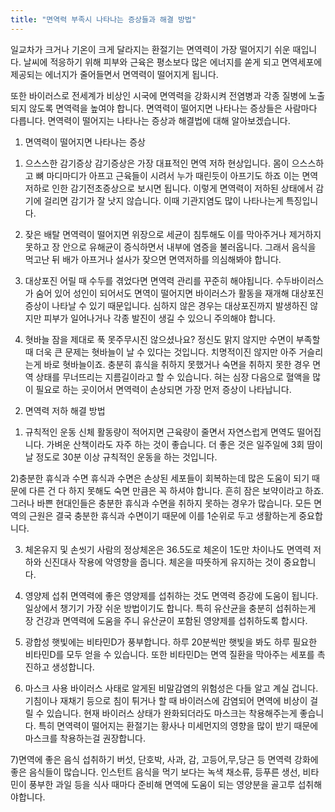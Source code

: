 ```yaml
---
title: "면역력 부족시 나타나는 증상들과 해결 방법"
---
```


일교차가 크거나 기온이 크게 달라지는 환절기는 면역력이 가장 떨어지기 쉬운 때입니다.
날씨에 적응하기 위해 피부와 근육은 평소보다 많은 에너지를 쏟게 되고 면역세포에 제공되는 에너지가 줄어들면서 면역력이 떨어지게 됩니다.

또한 바이러스로 전세계가 비상인 시국에 면역력을 강화시켜 전염병과 각종 질병에 노출되지 않도록 면역력을 높여야 합니다.
면역력이 떨어지면 나타나는 증상들은 사람마다 다릅니다. 면역력이 떨어지는 나타나는 증상과 해결법에 대해 알아보겠습니다.

1. 면역력이 떨어지면 나타나는 증상
1) 으스스한 감기증상
감기증상은 가장 대표적인 면역 저하 현상입니다. 몸이 으스스하고 뼈 마디마디가 아프고 근육들이 시려서 누가 때린듯이 아프기도 하죠
이는 면역저하로 인한 감기전초증상으로 보시면 됩니다. 이렇게 면역력이 저하된 상태에서 감기에 걸리면
감기가 잘 낫지 않습니다. 이때 기관지염도 많이 나타나는게 특징입니다.

2) 잦은 배탈
면역력이 떨어지면 위장으로 세균이 침투해도 이를 막아주거나 제거하지 못하고 장 안으로 유해균이 증식하면서 내부에 염증을 불러옵니다.
그래서 음식을 먹고난 뒤 배가 아프거나 설사가 잦으면 면역저하를 의심해봐야 합니다.

3) 대상포진
어릴 때 수두를 겪었다면 면역력 관리를 꾸준히 해야됩니다. 수두바이러스가 숨어 있어 성인이 되어서도 면역이 떨어지면 바이러스가
활동을 재개해 대상포진 증상이 나타날 수 있기 때문입니다. 심하지 않은 경우는 대상포진까지 발생하진 않지만 피부가 일어나거나
각종 발진이 생길 수 있으니 주의해야 합니다.

4) 혓바늘
잠을 제대로 푹 못주무시진 않으셨나요? 정신도 맑지 않지만 수면이 부족할 때 더욱 큰 문제는 혓바늘이 날 수 있다는 것입니다.
치명적이진 않지만 아주 거슬리는게 바로 혓바늘이죠. 충분히 휴식을 취하지 못했거나 숙면을 취하지 못한 경우 면역 상태를
무너뜨리는 지름길이라고 할 수 있습니다. 혀는 심장 다음으로 혈액을 많이 필요로 하는 곳이어서 면역력이 손상되면 가장 먼저 증상이 나타납니다.

2. 면역력 저하 해결 방법
1) 규칙적인 운동
신체 활동량이 적어지면 근육량이 줄면서 자연스럽게 면역도 떨어집니다. 가벼운 산책이라도 자주 하는 것이 좋습니다.
더 좋은 것은 일주일에 3회 땀이 날 정도로 30분 이상 규칙적인 운동을 하는 것입니다.

2)충분한 휴식과 수면
휴식과 수면은 손상된 세포들이 회복하는데 많은 도움이 되기 때문에 다른 건 다 하지 못해도 숙면 만큼은 꼭 하셔야 합니다.
흔히 잠은 보약이라고 하죠. 그러나 바쁜 현대인들은 충분한 휴식과 수면을 취하지 못하는 경우가 많습니다.
모든 면역의 근원은 결국 충분한 휴식과 수면이기 때문에 이를 1순위로 두고 생활하는게 중요합니다.

3) 체온유지 및 손씻기
사람의 정상체온은 36.5도로 체온이 1도만 차이나도 면역력 저하와 신진대사 작용에 악영향을 줍니다. 체온을 따뜻하게
유지하는 것이 중요합니다. 

4) 영양제 섭취
면역력에 좋은 영양제를 섭취하는 것도 면역력 증강에 도움이 됩니다. 일상에서 챙기기 가장 쉬운 방법이기도 합니다.
특히 유산균을 충분히 섭취하는게 장 건강과 면역력에 도움을 주니 유산균이 포함된 영양제를 섭취하도록 합시다.

5) 광합성
햇빛에는 비타민D가 풍부합니다. 하루 20분씩만 햇빛을 봐도 하루 필요한 비타민D를 모두 얻을 수 있습니다.
또한 비타민D는 면역 질환을 막아주는 세포를 촉진하고 생성합니다.

6) 마스크 사용
바이러스 사태로 알게된 비말감염의 위험성은 다들 알고 계실 겁니다. 기침이나 재채기 등으로 침이 튀거나 할 때 바이러스에
감염되어 면역에 비상이 걸릴 수 있습니다. 현재 바이러스 상태가 완화되더라도 마스크는 착용해주는게 좋습니다.
특히 면역력이 떨어지는 환절기는 황사나 미세먼지의 영향을 많이 받기 때문에 마스크를 착용하는걸 권장합니다.

7)면역에 좋은 음식 섭취하기
버섯, 단호박, 사과, 감, 고등어,무,당근 등 면역력 강화에 좋은 음식들이 많습니다. 인스턴트 음식을 먹기 보다는 녹색 채소류, 등푸른 생선, 
비타민이 풍부한 과일 등을 식사 때마다 준비해 면역에 도움이 되는 영양분을 골고루 섭취해야합니다.